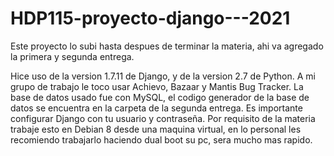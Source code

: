 # HDP115-proyecto-django---2021

Este proyecto lo subi hasta despues de terminar la materia, ahi va agregado la primera y segunda entrega.

Hice uso de la version 1.7.11 de Django, y de la version 2.7 de Python.
A mi grupo de trabajo le toco usar Achievo, Bazaar y Mantis Bug Tracker.
La base de datos usado fue con MySQL, el codigo generador de la base de datos se encuentra en la carpeta de la segunda entrega.
Es importante configurar Django con tu usuario y contraseña.
Por requisito de la materia trabaje esto en Debian 8 desde una maquina virtual, en lo personal les recomiendo trabajarlo haciendo dual boot su pc, sera mucho mas rapido.
